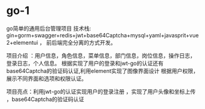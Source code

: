 # go-1
go简单的通用后台管理项目
技术栈:  gin+gorm+swagger+redis+jwt+base64Captcha+mysql+yaml+javasprit+vue2+elementui ，
前后端完全分离的方式开发。

项目介绍 ：用户信息，角色信息，菜单信息，部门信息，岗位信息，操作日志，登录日志，个人信息。
根据实现了用户的登录和jwt-go的认证还有base64Captcha的验证码认证,利用element实现了图像界面设计
根据用户权限，展示不同界面和选项和权限认证。

项目亮点：利用jwt-go的认证实现用户的登录注册 ，实现了用户头像和坐标上传 ，base64Captcha的验证码认证
